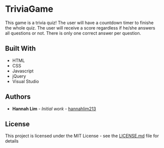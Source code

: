 # TriviaGame

This game is a trivia quiz! The user will have a countdown timer to finishe the whole quiz. The user will receive a score regardless if he/she answers all questions or not. There is only one correct answer per question.

## Built With

* HTML
* CSS
* Javascript
* jQuery
* Visual Studio

## Authors

* **Hannah Lim** - *Initial work* - [hannahlim213](https://github.com/hannahlim213)

## License

This project is licensed under the MIT License - see the [LICENSE.md](LICENSE.md) file for details
